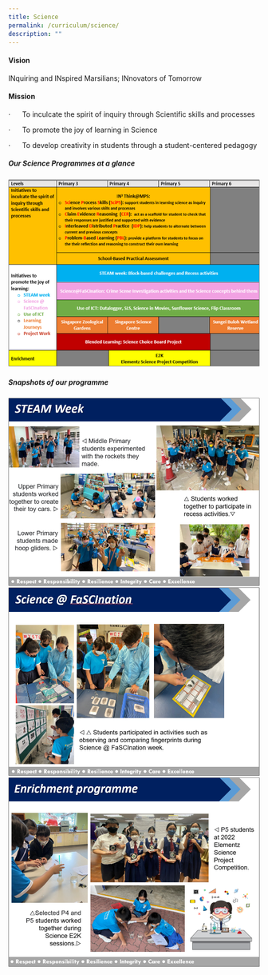 ```yaml
---
title: Science
permalink: /curriculum/science/
description: ""
---
```

#### **Vision**  
INquiring and INspired Marsilians; INnovators of Tomorrow

#### **Mission**  

·      To inculcate the spirit of inquiry through Scientific skills and processes

·      To promote the joy of learning in Science

·      To develop creativity in students through a student-centered pedagogy 

##### **Our Science Programmes at a glance**

![](/images/Curriculum/science1.png)

##### **Snapshots of our programme**
![](/images/Curriculum/science20.png)
![](/images/Curriculum/science3.png)
![](/images/Curriculum/science4.png)